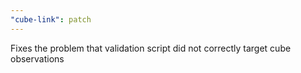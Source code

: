 ```yaml
---
"cube-link": patch
---
```


Fixes the problem that validation script did not correctly target cube observations
